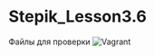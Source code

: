 # Stepik_Lesson3.6
Файлы для проверки
![Vagrant](https://github.com/KonovalovAlexey/Stepik_Lesson3.6/blob/master/vagrant.jpg)
